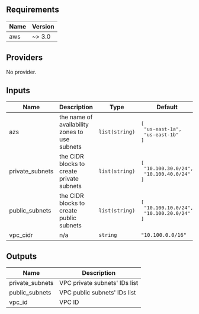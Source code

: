 ## Requirements

| Name | Version |
|------|---------|
| aws | ~> 3.0 |

## Providers

No provider.

## Inputs

| Name | Description | Type | Default | Required |
|------|-------------|------|---------|:--------:|
| azs | the name of availability zones to use subnets | `list(string)` | <pre>[<br>  "us-east-1a",<br>  "us-east-1b"<br>]</pre> | no |
| private\_subnets | the CIDR blocks to create private subnets | `list(string)` | <pre>[<br>  "10.100.30.0/24",<br>  "10.100.40.0/24"<br>]</pre> | no |
| public\_subnets | the CIDR blocks to create public subnets | `list(string)` | <pre>[<br>  "10.100.10.0/24",<br>  "10.100.20.0/24"<br>]</pre> | no |
| vpc\_cidr | n/a | `string` | `"10.100.0.0/16"` | no |

## Outputs

| Name | Description |
|------|-------------|
| private\_subnets | VPC private subnets' IDs list |
| public\_subnets | VPC public subnets' IDs list |
| vpc\_id | VPC ID |

